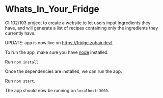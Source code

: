 # Whats_In_Your_Fridge

CI 102/103 project to create a website to let users input ingredients they have, and will generate a list of recipes containing only the ingredients they currently have. 

UPDATE: app is now live on https://fridge.zohair.dev/.

To run the app, make sure you have [node](https://nodejs.org/en/) installed.

Run `npm install`.

Once the dependencies are installed, we can run the app.

Run `npm start`.

The app should now be running on `localhost:3000`.
